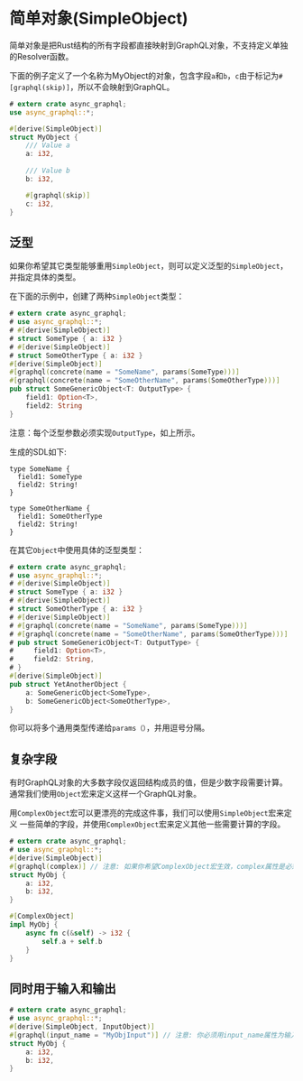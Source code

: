 # 简单对象(SimpleObject)

简单对象是把Rust结构的所有字段都直接映射到GraphQL对象，不支持定义单独的Resolver函数。

下面的例子定义了一个名称为MyObject的对象，包含字段`a`和`b`，`c`由于标记为`#[graphql(skip)]`，所以不会映射到GraphQL。

```rust
# extern crate async_graphql;
use async_graphql::*;

#[derive(SimpleObject)]
struct MyObject {
    /// Value a
    a: i32,
    
    /// Value b
    b: i32,

    #[graphql(skip)]
    c: i32,
}
```

## 泛型

如果你希望其它类型能够重用`SimpleObject`，则可以定义泛型的`SimpleObject`，并指定具体的类型。

在下面的示例中，创建了两种`SimpleObject`类型：

```rust
# extern crate async_graphql;
# use async_graphql::*;
# #[derive(SimpleObject)]
# struct SomeType { a: i32 }
# #[derive(SimpleObject)]
# struct SomeOtherType { a: i32 }
#[derive(SimpleObject)]
#[graphql(concrete(name = "SomeName", params(SomeType)))]
#[graphql(concrete(name = "SomeOtherName", params(SomeOtherType)))]
pub struct SomeGenericObject<T: OutputType> {
    field1: Option<T>,
    field2: String
}
```

注意：每个泛型参数必须实现`OutputType`，如上所示。

生成的SDL如下:

```gql
type SomeName {
  field1: SomeType
  field2: String!
}

type SomeOtherName {
  field1: SomeOtherType
  field2: String!
}
```

在其它`Object`中使用具体的泛型类型：

```rust
# extern crate async_graphql;
# use async_graphql::*;
# #[derive(SimpleObject)]
# struct SomeType { a: i32 }
# #[derive(SimpleObject)]
# struct SomeOtherType { a: i32 }
# #[derive(SimpleObject)]
# #[graphql(concrete(name = "SomeName", params(SomeType)))]
# #[graphql(concrete(name = "SomeOtherName", params(SomeOtherType)))]
# pub struct SomeGenericObject<T: OutputType> {
#     field1: Option<T>,
#     field2: String,
# }
#[derive(SimpleObject)]
pub struct YetAnotherObject {
    a: SomeGenericObject<SomeType>,
    b: SomeGenericObject<SomeOtherType>,
}
```

你可以将多个通用类型传递给`params（）`，并用逗号分隔。

## 复杂字段

有时GraphQL对象的大多数字段仅返回结构成员的值，但是少数字段需要计算。 通常我们使用`Object`宏来定义这样一个GraphQL对象。

用`ComplexObject`宏可以更漂亮的完成这件事，我们可以使用`SimpleObject`宏来定义
一些简单的字段，并使用`ComplexObject`宏来定义其他一些需要计算的字段。

```rust
# extern crate async_graphql;
# use async_graphql::*;
#[derive(SimpleObject)]
#[graphql(complex)] // 注意: 如果你希望ComplexObject宏生效，complex属性是必须的
struct MyObj {
    a: i32,
    b: i32,
}

#[ComplexObject]
impl MyObj {
    async fn c(&self) -> i32 {
        self.a + self.b     
    }
}
```

## 同时用于输入和输出

```rust
# extern crate async_graphql;
# use async_graphql::*;
#[derive(SimpleObject, InputObject)]
#[graphql(input_name = "MyObjInput")] // 注意: 你必须用input_name属性为输入类型定义一个新的名称，否则将产生一个运行时错误。
struct MyObj {
    a: i32,
    b: i32,
}
```

